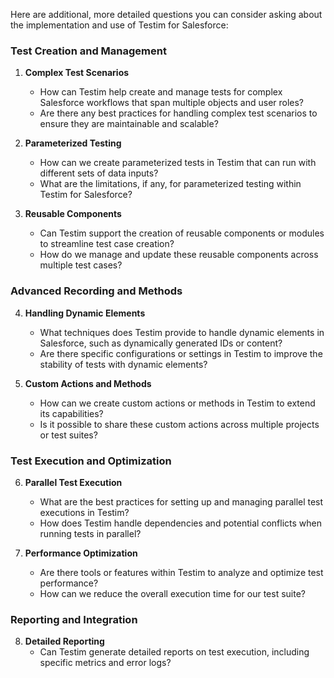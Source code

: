Here are additional, more detailed questions you can consider asking about the implementation and use of Testim for Salesforce:

### Test Creation and Management
1. **Complex Test Scenarios**
   - How can Testim help create and manage tests for complex Salesforce workflows that span multiple objects and user roles?
   - Are there any best practices for handling complex test scenarios to ensure they are maintainable and scalable?

2. **Parameterized Testing**
   - How can we create parameterized tests in Testim that can run with different sets of data inputs?
   - What are the limitations, if any, for parameterized testing within Testim for Salesforce?

3. **Reusable Components**
   - Can Testim support the creation of reusable components or modules to streamline test case creation?
   - How do we manage and update these reusable components across multiple test cases?

### Advanced Recording and Methods
4. **Handling Dynamic Elements**
   - What techniques does Testim provide to handle dynamic elements in Salesforce, such as dynamically generated IDs or content?
   - Are there specific configurations or settings in Testim to improve the stability of tests with dynamic elements?

5. **Custom Actions and Methods**
   - How can we create custom actions or methods in Testim to extend its capabilities?
   - Is it possible to share these custom actions across multiple projects or test suites?

### Test Execution and Optimization
6. **Parallel Test Execution**
   - What are the best practices for setting up and managing parallel test executions in Testim?
   - How does Testim handle dependencies and potential conflicts when running tests in parallel?

7. **Performance Optimization**
   - Are there tools or features within Testim to analyze and optimize test performance?
   - How can we reduce the overall execution time for our test suite?

### Reporting and Integration
8. **Detailed Reporting**
   - Can Testim generate detailed reports on test execution, including specific metrics and error logs?
